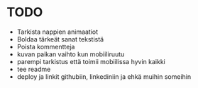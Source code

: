 # TODO
- Tarkista nappien animaatiot
- Boldaa tärkeät sanat tekstistä
- Poista kommentteja
- kuvan paikan vaihto kun mobiiliruutu
- parempi tarkistus että toimii mobiilissa hyvin kaikki
- tee readme
- deploy ja linkit githubiin, linkediniin ja ehkä muihin someihin